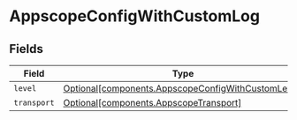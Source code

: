 # AppscopeConfigWithCustomLog


## Fields

| Field                                                                                                      | Type                                                                                                       | Required                                                                                                   | Description                                                                                                |
| ---------------------------------------------------------------------------------------------------------- | ---------------------------------------------------------------------------------------------------------- | ---------------------------------------------------------------------------------------------------------- | ---------------------------------------------------------------------------------------------------------- |
| `level`                                                                                                    | [Optional[components.AppscopeConfigWithCustomLevel]](../../models/shared/appscopeconfigwithcustomlevel.md) | :heavy_minus_sign:                                                                                         | N/A                                                                                                        |
| `transport`                                                                                                | [Optional[components.AppscopeTransport]](../../models/shared/appscopetransport.md)                         | :heavy_minus_sign:                                                                                         | N/A                                                                                                        |